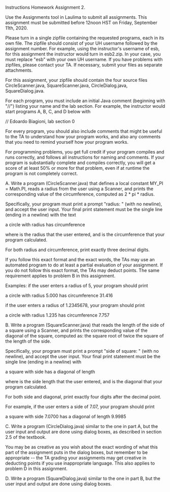 Instructions
Homework Assignment 2.

Use the Assignments tool in Laulima to submit all assignments.  This assignment must be submitted before 12noon HST on Friday, September 11th, 2020.

Please turn in a single zipfile containing the requested programs, each in its own file.  The zipfile should consist of your UH username followed by the assignment number.  For example, using the instructor's username of esb, for this assignment the instructor would turn in esb2.zip.  In your case, you must replace "esb" with your own UH username.  If you have problems with zipfiles, please contact your TA. If necessary, submit your files as separate attachments.

For this assignment, your zipfile should contain the four source files CircleScanner.java, SquareScanner.java, CircleDialog.java, SquareDialog.java.

For each program, you must include an initial Java comment (beginning with "//") listing your name and the lab section.  For example, the instructor would start programs A, B, C, and D below with

// Edoardo Biagioni, lab section 0

For every program, you should also include comments that might be useful to the TA to understand how your program works, and also any comments that you need to remind yourself how your program works.

For programming problems, you get full credit if your program compiles and runs correctly, and follows all instructions for naming and comments.  If your program is substantially complete and compiles correctly, you will get a score of at least 50% or more for that problem, even if at runtime the program is not completely correct.

A. Write a program (CircleScanner.java) that defines a local constant MY_PI = Math.PI, reads a radius from the user using a Scanner, and prints the corresponding value of the circumference, computed as 2 * pi * radius.

Specifically, your program must print a prompt "radius: " (with no newline), and accept the user input.  Your final print statement must be the single line (ending in a newline) with the text

a circle with radius <radius> has circumference <circumference>

where <radius> is the radius that the user entered, and <circumference> is the circumference that your program calculated.  

For both radius and circumference, print exactly three decimal digits.

If you follow this exact format and the exact words, the TAs may use an automated program to do at least a partial evaluation of your assignment.  If you do not follow this exact format, the TAs may deduct points.  The same requirement applies to problem B in this assignment.

Examples:
if the user enters a radius of 5, your program should print

a circle with radius 5.000 has circumference 31.416

if the user enters a radius of 1.2345678, your program should print

a circle with radius 1.235 has circumference 7.757

B. Write a program (SquareScanner.java) that reads the length of the side of a square using a Scanner, and prints the corresponding value of the diagonal of the square, computed as: the square root of twice the square of the length of the side.

Specifically, your program must print a prompt "side of square: " (with no newline), and accept the user input.  Your final print statement must be the single line (ending in a newline) with

a square with side <side> has a diagonal of length <diagonal>

where <side> is the side length that the user entered, and <diagonal> is the diagonal that your program calculated.

For both side and diagonal, print exactly four digits after the decimal point.

For example, if the user enters a side of 7.07, your program should print

a square with side 7.0700 has a diagonal of length 9.9985
 
C. Write a program (CircleDialog.java) similar to the one in part A, but the user input and output are done using dialog boxes, as described in section 2.5 of the textbook.

You may be as creative as you wish about the exact wording of what this part of the assignment puts in the dialog boxes, but remember to be appropriate -- the TA grading your assignments may get creative in deducting points if you use inappropriate language.  This also applies to problem D in this assignment.

D. Write a program (SquareDialog.java) similar to the one in part B, but the user input and output are done using dialog boxes.


